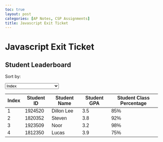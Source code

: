 ```yaml
---
toc: true
layout: post
categories: [AP Notes, CSP Assignments]
title: Javascript Exit Ticket 
---
```


# Javascript Exit Ticket

<!DOCTYPE html>
<html>
<head>
  <title>Student Leaderboard</title>
  <style>
    table {
      font-family: Arial, sans-serif;
      border-collapse: collapse;
      width: 100%;
    }
  </style>
</head>
<body>
  <h2>Student Leaderboard</h2>
  <p>Sort by:</p>
  <select id="sort-select">
    <option value="index">Index</option>
    <option value="studentNumber">Student Number</option>
    <option value="studentName">Student Name</option>
    <option value="studentGPA">Student GPA</option>
    <option value="studentPercentage">Student Class Percentage</option>
  </select>
  <table id="leaderboard">
    <thead>
      <tr>
        <th>Index</th>
        <th>Student ID</th>
        <th>Student Name</th>
        <th>Student GPA</th>
        <th>Student Class Percentage</th>
      </tr>
    </thead>
    <tbody>
      <tr>
        <td>1</td>
        <td>1924520</td>
        <td>Dillon Lee</td>
        <td>3.5</td>
        <td>85%</td>
      </tr>
      <tr>
        <td>2</td>
        <td>1820352</td>
        <td>Steven</td>
        <td>3.8</td>
        <td>92%</td>
      </tr>
      <tr>
        <td>3</td>
        <td>1923509</td>
        <td>Noor</td>
        <td>3.2</td>
        <td>98%</td>
      </tr>
      <tr>
        <td>4</td>
        <td>1812350</td>
        <td>Lucas</td>
        <td>3.9</td>
        <td>75%</td>
      </tr>
    </tbody>
  </table>

  <script>
    function sortTable() {
      const select = document.getElementById("sort-select");
      const value = select.value;

      const table = document.getElementById("leaderboard");
      const tbody = table.getElementsByTagName("tbody")[0];
      const rows = tbody.getElementsByTagName("tr");

      let sortFunction;
      switch (value) {
        case "index":
          sortFunction = (a, b) => (a.cells[0].textContent > b.cells[0].textContent) ? 1 : -1;
          break;
        case "studentNumber":
          sortFunction = (a, b) => (a.cells[1].textContent > b.cells[1].textContent) ? 1 : -1;
          break;
        case "studentName":
          sortFunction = (a, b) => (a.cells[2].textContent > b.cells[2].textContent) ? 1 : -1;
          break;
        case "studentGPA":
          sortFunction = (a, b) => (parseFloat(a.cells[3].textContent) > parseFloat(b.cells[3].textContent)) ? 1 : -1;
          break;
        case "studentPercentage":
          sortFunction = (a, b) => (parseFloat(a.cells[4].textContent) > parseFloat(b.cells[4].textContent)) ? 1 : -1;
          break;
        default:
          return;
      }

      const sortedRows = Array.from(rows).sort(sortFunction);
      for (const row of sortedRows) {
        tbody.appendChild(row);
      }
    }

    const select = document.getElementById("sort-select");
    select.addEventListener("change", sortTable);
  </script>
</body>
</html>
